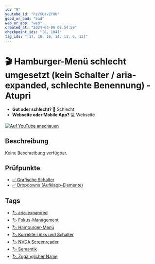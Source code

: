 ```yaml
---
id: "9"
youtube_id: "RzVKLavZYHU"
good_or_bad: "bad"
web_or_app: "web"
created_at: "2024-03-06 08:54:59"
checkpoint_ids: "[8, 104]"
tag_ids: "[17, 18, 16, 14, 13, 6, 12]"
---
```


# 🎬 Hamburger-Menü schlecht umgesetzt (kein Schalter / aria-expanded, schlechte Benennung) - Atupri

- **Gut oder schlecht?** 🚨 Schlecht
- **Webseite oder Mobile App?** 💻 Webseite

[![Auf YouTube anschauen](https://img.youtube.com/vi/RzVKLavZYHU/sddefault.jpg)](https://youtu.be/RzVKLavZYHU)

## Beschreibung

Keine Beschreibung verfügbar.

## Prüfpunkte

- [✅ Grafische Schalter](/de/wcag/1.1.1-nicht-text-inhalt/grafische-schalter)
- [✅ Dropdowns (Aufklapp-Elemente)](/de/wcag/4.1.2a-erweiterte-steuerelemente-widgets/dropdowns-aufklapp-elemente)

## Tags

- [🏷️ aria-expanded](/de/tags/aria-expanded)
- [🏷️ Fokus-Management](/de/tags/fokus-management)
- [🏷️ Hamburger-Menü](/de/tags/hamburger-menue)
- [🏷️ Korrekte Links und Schalter](/de/tags/korrekte-links-und-schalter)
- [🏷️ NVDA Screenreader](/de/tags/nvda-screenreader)
- [🏷️ Semantik](/de/tags/semantik)
- [🏷️ Zugänglicher Name](/de/tags/zugaenglicher-name)
